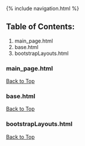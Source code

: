 {% include navigation.html %}

## Table of Contents:
1. main_page.html
2. base.html
3. bootstrapLayouts.html

### main_page.html
[Back to Top](#table-of-contents)
<script src="https://emgithub.com/embed.js?target=https%3A%2F%2Fgithub.com%2FJakubPonulak%2F5_hackers%2Fblob%2Fmain%2Ftemplates%2Fmain_page.html&style=github&showBorder=on&showLineNumbers=on&showCopy=on"></script>

### base.html
[Back to Top](#table-of-contents)
<script src="https://emgithub.com/embed.js?target=https%3A%2F%2Fgithub.com%2FJakubPonulak%2F5_hackers%2Fblob%2Fmain%2Ftemplates%2Flayouts%2Fbase.html&style=github&showBorder=on&showLineNumbers=on&showCopy=on"></script>

### bootstrapLayouts.html
[Back to Top](#table-of-contents)
<script src="https://emgithub.com/embed.js?target=https%3A%2F%2Fgithub.com%2FJakubPonulak%2F5_hackers%2Fblob%2Fmain%2Ftemplates%2Four_work%2FbootstrapLayouts.html&style=github&showBorder=on&showLineNumbers=on&showCopy=on"></script>